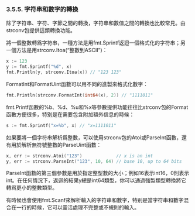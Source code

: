 ### 3.5.5. 字符串和數字的轉換

除了字符串、字符、字節之間的轉換，字符串和數值之間的轉換也比較常見。由strconv包提供這類轉換功能。

將一個整數轉爲字符串，一種方法是用fmt.Sprintf返迴一個格式化的字符串；另一個方法是用strconv.Itoa(“整數到ASCII”)：

```Go
x := 123
y := fmt.Sprintf("%d", x)
fmt.Println(y, strconv.Itoa(x)) // "123 123"
```

FormatInt和FormatUint函數可以用不同的進製來格式化數字：

```Go
fmt.Println(strconv.FormatInt(int64(x), 2)) // "1111011"
```

fmt.Printf函數的%b、%d、%u和%x等參數提供功能往往比strconv包的Format函數方便很多，特别是在需要包含附加額外信息的時候：

```Go
s := fmt.Sprintf("x=%b", x) // "x=1111011"
```

如果要將一個字符串解析爲整數，可以使用strconv包的Atoi或ParseInt函數，還有用於解析無符號整數的ParseUint函數：

```Go
x, err := strconv.Atoi("123")             // x is an int
y, err := strconv.ParseInt("123", 10, 64) // base 10, up to 64 bits
```

ParseInt函數的第三個參數是用於指定整型數的大小；例如16表示int16，0則表示int。在任何情況下，返迴的結果y總是int64類型，你可以通過強製類型轉換將它轉爲更小的整數類型。

有時候也會使用fmt.Scanf來解析輸入的字符串和數字，特别是當字符串和數字混合在一行的時候，它可以靈活處理不完整或不規則的輸入。







